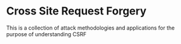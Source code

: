 # Cross Site Request Forgery
This is a collection of attack methodologies and applications for the purpose of understanding CSRF
